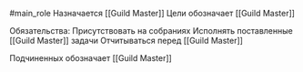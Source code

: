 #main_role
Назначается [[Guild Master]]
Цели обозначает [[Guild Master]]

Обязательства:
Присутствовать на собраниях
Исполнять поставленные [[Guild Master]] задачи 
Отчитываться перед [[Guild Master]]

Подчиненных обозначает [[Guild Master]]
